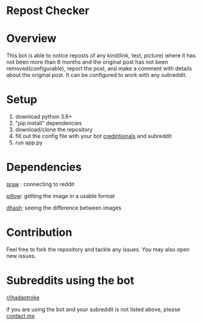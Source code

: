# Repost Checker

# Overview
This bot is able to notice reposts of any kind(link, text, picture) where it has not been more than 6 months and the original post has not been removed(configurable), report the post, and make a comment with details about the original post. It can be configured to work with any subreddit.

# Setup
1. download python 3.6+
2. "pip install" dependencies
3. download/clone the repository
4. fill out the config file with your bot [credintionals](https://github.com/reddit-archive/reddit/wiki/OAuth2) and subreddit
5. run app.py

# Dependencies
[praw](https://praw.readthedocs.io/en/latest/) : connecting to reddit

[pillow](https://pillow.readthedocs.io/en/latest/): getting the image in a usable format

[dhash](https://github.com/Jetsetter/dhash): seeing the difference between images

# Contribution
Feel free to fork the repository and tackle any issues. You may also open new issues.

# Subreddits using the bot
[r/ihadastroke](https://www.reddit.com/r/ihadastroke/)

if you are using the bot and your subreddit is not listed above, please [contact me](https://www.reddit.com/user/XXAligatorXx)

